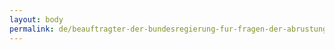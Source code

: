```yaml
---
layout: body
permalink: de/beauftragter-der-bundesregierung-fur-fragen-der-abrustung-und-rustungskontrolle/
---
```



